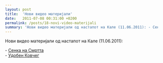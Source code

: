```yaml
---
layout: post
title:  'Нови видео материјали'
date:   2011-07-08 00:31:00 +0200
permalink: /posts/18-novi-video-materijali
summary: 'Нови видео материјали од настапот на Кале (11.06.2011): - Сенка на Смртта - Удобен Ковчег'
---
```


<p>Нови видео материјали од настапот на Кале (11.06.2011):</p><p>- <a href="https://www.youtube.com/watch?v=TiIyN0vKfmw">Сенка на Смртта</a><br />- <a href="https://www.youtube.com/watch?v=ZYXAlbvqpFU">Удобен Ковчег</a></p>
